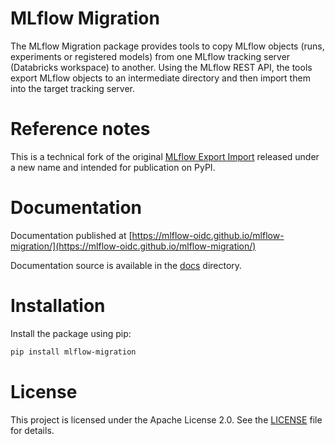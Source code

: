 # MLflow Migration

The MLflow Migration package provides tools to copy MLflow objects (runs, experiments or registered models) from one MLflow tracking server (Databricks workspace) to another.
Using the MLflow REST API, the tools export MLflow objects to an intermediate directory and then import them into the target tracking server.

# Reference notes

This is a technical fork of the original [MLflow Export Import](https://github.com/mlflow/mlflow-export-import) released under a new name and intended for publication on PyPI.

# Documentation

Documentation published at [https://mlflow-oidc.github.io/mlflow-migration/](https://mlflow-oidc.github.io/mlflow-migration/)

Documentation source is available in the [docs](docs) directory.

# Installation

Install the package using pip:

```bash
pip install mlflow-migration
```


# License

This project is licensed under the Apache License 2.0. See the [LICENSE](LICENSE) file for details.
